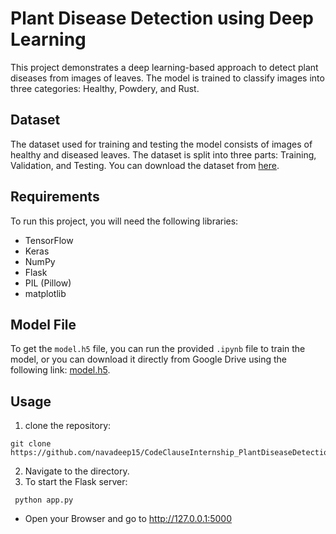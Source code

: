 # Plant Disease Detection using Deep Learning

This project demonstrates a deep learning-based approach to detect plant diseases from images of leaves. The model is trained to classify images into three categories: Healthy, Powdery, and Rust.

## Dataset
The dataset used for training and testing the model consists of images of healthy and diseased leaves. The dataset is split into three parts: Training, Validation, and Testing. You can download the dataset from [here](https://www.kaggle.com/rashikrahmanpritom/plant-disease-recognition-dataset).

## Requirements
To run this project, you will need the following libraries:
- TensorFlow
- Keras
- NumPy
- Flask
- PIL (Pillow)
- matplotlib

## Model File
To get the `model.h5` file, you can run the provided `.ipynb` file to train the model, or you can download it directly from Google Drive using the following link: [model.h5](https://drive.google.com/file/d/1cWMs4X4tuyt7o-39x3TjnbwZh6rYjRBw/view?usp=drive_link).

## Usage

1. clone the repository:
```
git clone https://github.com/navadeep15/CodeClauseInternship_PlantDiseaseDetection.git
```
2. Navigate to the directory.
3. To start the Flask server:
```
 python app.py
```
- Open your Browser and go to http://127.0.0.1:5000
